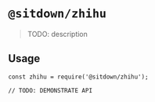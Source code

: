 # `@sitdown/zhihu`

> TODO: description

## Usage

```
const zhihu = require('@sitdown/zhihu');

// TODO: DEMONSTRATE API
```
